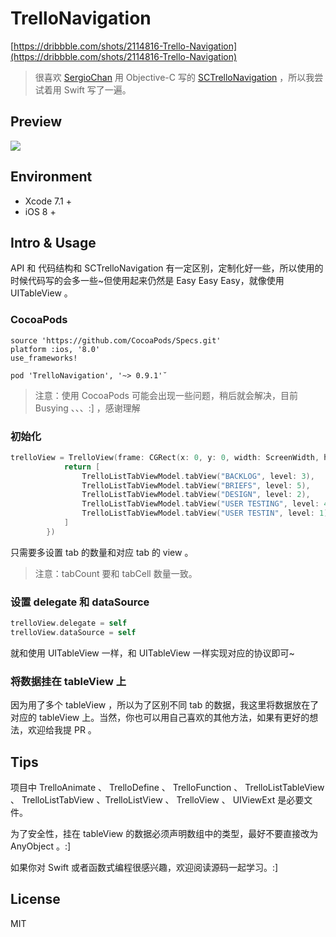 # TrelloNavigation

[https://dribbble.com/shots/2114816-Trello-Navigation](https://dribbble.com/shots/2114816-Trello-Navigation)

> 很喜欢 [SergioChan](https://github.com/SergioChan) 用 Objective-C 写的 [SCTrelloNavigation](https://github.com/SergioChan/SCTrelloNavigation) ，所以我尝试着用 Swift 写了一遍。

## Preview

![](https://raw.githubusercontent.com/DianQK/TrelloNavigation/master/Preview/demo.gif)

## Environment

* Xcode 7.1 +
* iOS 8 +

## Intro & Usage

API 和 代码结构和 SCTrelloNavigation 有一定区别，定制化好一些，所以使用的时候代码写的会多一些~但使用起来仍然是 Easy Easy Easy，就像使用 UITableView 。

### CocoaPods

```
source 'https://github.com/CocoaPods/Specs.git'
platform :ios, '8.0'
use_frameworks!

pod 'TrelloNavigation', '~> 0.9.1'˘
```

> 注意：使用 CocoaPods 可能会出现一些问题，稍后就会解决，目前 Busying 、、、:] ，感谢理解

### 初始化

```Swift
trelloView = TrelloView(frame: CGRect(x: 0, y: 0, width: ScreenWidth, height: ScreenHeight), tabCount: 5, trelloTabCells: { () -> [UIView] in
            return [
                TrelloListTabViewModel.tabView("BACKLOG", level: 3),
                TrelloListTabViewModel.tabView("BRIEFS", level: 5),
                TrelloListTabViewModel.tabView("DESIGN", level: 2),
                TrelloListTabViewModel.tabView("USER TESTING", level: 4),
                TrelloListTabViewModel.tabView("USER TESTIN", level: 1)
            ]
        })
```

只需要多设置 tab 的数量和对应 tab 的 view 。

> 注意：tabCount 要和 tabCell 数量一致。

### 设置 delegate 和 dataSource

```Swift
trelloView.delegate = self
trelloView.dataSource = self
```

就和使用 UITableView 一样，和 UITableView 一样实现对应的协议即可~

### 将数据挂在 tableView 上

因为用了多个 tableView ，所以为了区别不同 tab 的数据，我这里将数据放在了对应的 tableView 上。当然，你也可以用自己喜欢的其他方法，如果有更好的想法，欢迎给我提 PR 。

## Tips

项目中 TrelloAnimate 、 TrelloDefine 、 TrelloFunction 、 TrelloListTableView 、 TrelloListTabView 、TrelloListView 、 TrelloView 、 UIViewExt 是必要文件。

为了安全性，挂在 tableView 的数据必须声明数组中的类型，最好不要直接改为 AnyObject 。:]

如果你对 Swift 或者函数式编程很感兴趣，欢迎阅读源码一起学习。:]

## License

MIT